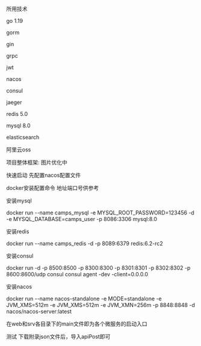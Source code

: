 所用技术

go 1.19

gorm

gin

grpc

jwt

nacos

consul

jaeger

redis 5.0

mysql 8.0

elasticsearch

阿里云oss

项目整体框架: 图片优化中

快速启动
先配置nacos配置文件

docker安装配置命令 地址端口号供参考

安装mysql

docker run --name camps_mysql -e MYSQL_ROOT_PASSWORD=123456 -d -e MYSQL_DATABASE=camps_user -p 8086:3306 mysql:8.0

安装redis

docker run --name camps_redis -d -p 8089:6379 redis:6.2-rc2

安装consul

docker run -d -p 8500:8500 -p 8300:8300 -p 8301:8301 -p 8302:8302 -p 8600:8600/udp consul consul agent -dev -client=0.0.0.0

安装nacos

docker run --name nacos-standalone -e MODE=standalone -e JVM_XMS=512m -e JVM_XMS=512m -e JVM_XMN=256m -p 8848:8848 -d nacos/nacos-server:latest

在web和srv各目录下的main文件即为各个微服务的启动入口

测试
下载附录json文件后，导入apiPost即可
